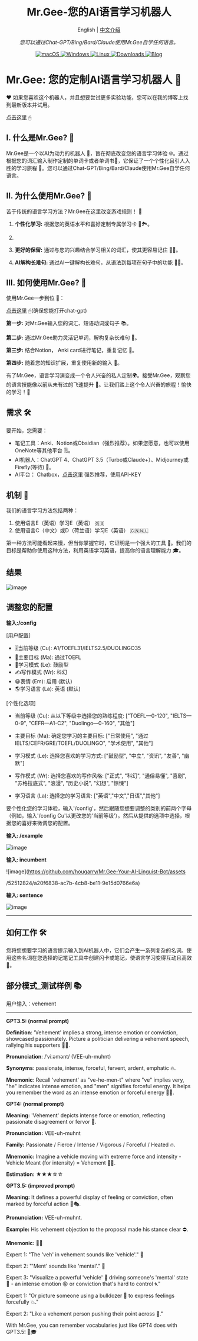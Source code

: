 <h1 align="center">
<span>Mr.Gee-您的AI语言学习机器人</span>
</h1>
<p align="center">
    English | <a href="./README-CN.md">中文介绍</a>
</p>
<p align="center">
    <em>您可以通过Chat-GPT/Bing/Bard/Claude使用Mr.Gee自学任何语言。</em>
</p>


<p align="center">
<a href="https://github.com/hougarry/Mr.Gee-Your-AI-Language-Bot/releases" target="_blank">
<img alt="macOS" src="https://img.shields.io/badge/-macOS-black?style=flat-square&logo=apple&logoColor=white" />
</a>
<a href="https://github.com/hougarry/Mr.Gee-Your-AI-Language-Bot/releases" target="_blank">
<img alt="Windows" src="https://img.shields.io/badge/-Windows-blue?style=flat-square&logo=windows&logoColor=white" />
</a>
<a href="https://github.com/hougarry/Mr.Gee-Your-AI-Language-Bot/releases" target="_blank">
<img alt="Linux" src="https://img.shields.io/badge/-Linux-yellow?style=flat-square&logo=linux&logoColor=white" />
</a>
<a href="https://github.com/hougarry/Mr.Gee-Your-AI-Language-Bot/releases" target="_blank">
<img alt="Downloads" src="https://img.shields.io/github/downloads/hougarry/Mr.Gee-Your-AI-Language-Bot/total.svg?style=flat" />
</a>
<a href="http://www.garyhou2023.info" target="_blank">
<img alt="Blog" src="https://img.shields.io/badge/blog-www.garyhou2023.info-blue?style=flat" />
</a>
</p>



# Mr.Gee: 您的定制AI语言学习机器人 🤖

❤ 如果您喜欢这个机器人，并且想要尝试更多实验功能，您可以在我的博客上找到最新版本并试用。

[点击这里](https://www.garyhou2023.info) 🖱

## I. 什么是Mr.Gee? 🧐

Mr.Gee是一个以AI为动力的机器人 🤖，旨在彻底改变您的语言学习体验 🌐。通过根据您的词汇输入制作定制的单词卡或者单词书📖，它保证了一个个性化且引人入胜的学习旅程 🎒。您可以通过Chat-GPT/Bing/Bard/Claude使用Mr.Gee自学任何语言。

## II. 为什么使用Mr.Gee? 🎯

苦于传统的语言学习方法？Mr.Gee在这里改变游戏规则！ 🎲

1. **个性化学习:** 根据您的英语水平和喜好定制专属学习卡 📘🏞。
2. 
3. **更好的保留:** 通过与您的兴趣结合学习相关的词汇，使其更容易记住 🧠💡。
   
4. **AI解构长难句:** 通过AI一键解构长难句，从语法到每项在句子中的功能 🤔🚀。

## III. 如何使用Mr.Gee? 📝

使用Mr.Gee一步到位 🥧：

[点击这里](https://chat.openai.com/share/b79788b0-bc66-45cf-b464-7def6d6f2dde) 🖱(确保您能打开chat-gpt)

**第一步:** 对Mr.Gee输入您的词汇、短语动词或句子 📚。

**第二步:** 通过Mr.Gee助力灵活记单词，解构复杂长难句 📖。

**第三步:** 结合Notion， Anki card进行笔记，重复记忆 🧐。

**第四步:** 随着您的知识扩展，重复使用新的输入 🔄。

有了Mr.Gee，语言学习演变成一个令人兴奋的私人定制🌍。接受Mr.Gee，观察您的语言技能像以前从未有过的飞速提升 🚀。让我们踏上这个令人兴奋的旅程！愉快的学习！🎉

## 需求 🛠

要开始，您需要：

- 笔记工具：Anki、Notion或Obsidian（强烈推荐）。如果您愿意，也可以使用OneNote等其他平台 🗒。
- AI机器人：ChatGPT 4、ChatGPT 3.5（Turbo或Claude+）、Midjourney或Firefly(等待) 🤖。
- AI平台： Chatbox，[点击这里](https://github.com/Bin-Huang/chatbox) 强烈推荐，使用API-KEY
## 机制 🧩

我们的语言学习方法包括两种：

1. 使用语言E（英语）学习E（英语） 🇬🇧
2. 使用语言C（中文）或D（荷兰语）学习E（英语） 🇨🇳🇳🇱

第一种方法可能看起来慢，但当你掌握它时，它证明是一个强大的工具 💪。我们的目标是帮助你使用这种方法，利用英语学习英语，提高你的语言理解能力 🎓。

## 结果

![image](https://github.com/hougarry/Mr.Gee-Your-AI-Linguist-Bot/assets/52512824/4fa3887e-61bb-42af-add2-99d9d166ead7)

## 调整您的配置
**输入:/config**

[用户配置]
- 🎚️当前等级 (Cu): A1/TOEFL31/IELTS2.5/DUOLINGO35
- 📢主要目标 (Ma): 通过TOEFL
- 📖学习模式 (Le): 鼓励型
- ✍️写作模式 (Wr): 科幻
- 😀表情 (Em): 启用 (默认)
- 🌎学习语言 (La): 英语 (默认)

[个性化选项]
- 当前等级 (Cu):
  从以下等级中选择您的熟练程度:
  ["TOEFL—0-120", "IELTS—0-9", "CEFR—A1-C2", "Duolingo—0-160", "其他"]

- 主要目标 (Ma):
  确定您学习的主要目标:
  ["日常使用", "通过IELTS/CEFR/GRE/TOEFL/DUOLINGO", "学术使用", "其他"]

- 学习模式 (Le):
  选择您喜欢的学习方式:
  ["鼓励型", "中立", "资讯", "友善", "幽默"]

- 写作模式 (Wr):
  选择您喜欢的写作风格:
  ["正式", "科幻", "通俗易懂", "喜剧", "苏格拉底式", "浪漫", "历史小说", "幻想", "惊悚"]

- 学习语言 (La):
  选择您的学习语言:
  ["英语","中文","日语","其他"]

要个性化您的学习体验，输入'/config'，然后跟随您想要调整的类别的前两个字母（例如，输入'/config Cu'以更改您的'当前等级'）。然后从提供的选项中选择，根据您的喜好来微调您的配置。




**输入: /example** 

![image](https://github.com/hougarry/Mr.Gee-Your-AI-Linguist-Bot/assets/52512824/35f6dc0d-071a-46e1-9269-0f5c44fe513a)

**输入: incumbent**

![image](https://github.com/hougarry/Mr.Gee-Your-AI-Linguist-Bot/assets

/52512824/a20f6838-ac7b-4cb8-be11-9e15d0766e6a)

**输入: sentence**

![image](https://github.com/hougarry/Mr.Gee-Your-AI-Linguist-Bot/assets/52512824/d4eebfab-ba48-474a-8fdf-b7f230490dca)

----
## 如何工作 🛠

您将您想要学习的语言提示输入到AI机器人中，它们会产生一系列复杂的名词。使用这些名词在您选择的记笔记工具中创建闪卡或笔记，使语言学习变得互动且高效 🔁。

## 部分模式_测试样例 📚

用户输入：vehement

----
**GPT3.5: (normal prompt)**

**Definition**: 'Vehement' implies a strong, intense emotion or conviction, showcased passionately. Picture a politician delivering a vehement speech, rallying his supporters 📣👥.

**Pronunciation**: /ˈviːəmənt/ (VEE-uh-muhnt)

**Synonyms**: passionate, intense, forceful, fervent, ardent, emphatic 🔥.

**Mnemonic**: Recall 'vehement' as "ve-he-men-t" where "ve" implies very, "he" indicates intense emotion, and "men" signifies forceful energy. It helps you remember the word as an intense emotion or forceful energy 🧠💭.

**GPT4: (normal prompt)**

**Meaning:** 'Vehement' depicts intense force or emotion, reflecting passionate disagreement or fervor 🌋.

**Pronunciation:** VEE-uh-muhnt

**Family:** Passionate / Fierce / Intense / Vigorous / Forceful / Heated 🔥.

**Mnemonic:** Imagine a vehicle moving with extreme force and intensity - Vehicle Meant (for intensity) = Vehement 🚗💨.

**Estimation:** ★★★☆☆

**GPT3.5: (improved prompt)**

**Meaning:** It defines a powerful display of feeling or conviction, often marked by forceful action 💪🎭.

**Pronunciation:** VEE-uh-muhnt.

**Example:** His vehement objection to the proposal made his stance clear ⛔️.

**Mnemonic:** 🧠💡

Expert 1: "The 'veh' in vehement sounds like 'vehicle'." 🚗

Expert 2: "'Ment' sounds like 'mental'." 🧠

Expert 3: "Visualize a powerful 'vehicle' 🚗 driving someone's 'mental' state 🧠 - an intense emotion 😡 or conviction that's hard to control 🌀."

Expert 1: "Or picture someone using a bulldozer 🚜 to express feelings forcefully 💥."

Expert 2: "Like a vehement person pushing their point across 💪."

With Mr.Gee, you can remember vocabularies just like GPT4 does with GPT3.5! 🎈🎓
